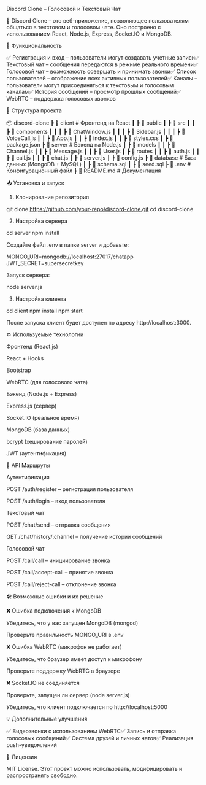Discord Clone – Голосовой и Текстовый Чат

🚀 Discord Clone – это веб-приложение, позволяющее пользователям общаться в текстовом и голосовом чате. Оно построено с использованием React, Node.js, Express, Socket.IO и MongoDB.

📌 Функциональность

✅ Регистрация и вход – пользователи могут создавать учетные записи✅ Текстовый чат – сообщения передаются в режиме реального времени✅ Голосовой чат – возможность совершать и принимать звонки✅ Список пользователей – отображение всех активных пользователей✅ Каналы – пользователи могут присоединяться к текстовым и голосовым каналам✅ История сообщений – просмотр прошлых сообщений✅ WebRTC – поддержка голосовых звонков

📂 Структура проекта

📦 discord-clone
 ┣ 📂 client        # Фронтенд на React
 ┃ ┣ 📂 public
 ┃ ┣ 📂 src
 ┃ ┃ ┣ 📂 components
 ┃ ┃ ┃ ┣ 📜 ChatWindow.js
 ┃ ┃ ┃ ┣ 📜 Sidebar.js
 ┃ ┃ ┃ ┣ 📜 VoiceCall.js
 ┃ ┃ ┣ 📜 App.js
 ┃ ┃ ┣ 📜 index.js
 ┃ ┃ ┣ 📜 styles.css
 ┃ ┣ 📜 package.json
 ┣ 📂 server        # Бэкенд на Node.js
 ┃ ┣ 📂 models
 ┃ ┃ ┣ 📜 Channel.js
 ┃ ┃ ┣ 📜 Message.js
 ┃ ┃ ┣ 📜 User.js
 ┃ ┣ 📂 routes
 ┃ ┃ ┣ 📜 auth.js
 ┃ ┃ ┣ 📜 call.js
 ┃ ┃ ┣ 📜 chat.js
 ┃ ┣ 📜 server.js
 ┃ ┣ 📜 config.js
 ┣ 📂 database      # База данных (MongoDB + MySQL)
 ┃ ┣ 📜 schema.sql
 ┃ ┣ 📜 seed.sql
 ┣ 📜 .env          # Конфигурационный файл
 ┣ 📜 README.md     # Документация

📥 Установка и запуск

1. Клонирование репозитория

git clone https://github.com/your-repo/discord-clone.git
cd discord-clone

2. Настройка сервера

cd server
npm install

Создайте файл .env в папке server и добавьте:

MONGO_URI=mongodb://localhost:27017/chatapp
JWT_SECRET=supersecretkey

Запуск сервера:

node server.js

3. Настройка клиента

cd client
npm install
npm start

После запуска клиент будет доступен по адресу http://localhost:3000.

⚙️ Используемые технологии

Фронтенд (React.js)

React + Hooks

Bootstrap

WebRTC (для голосового чата)

Бэкенд (Node.js + Express)

Express.js (сервер)

Socket.IO (реальное время)

MongoDB (база данных)

bcrypt (хеширование паролей)

JWT (аутентификация)

🔗 API Маршруты

Аутентификация

POST /auth/register – регистрация пользователя

POST /auth/login – вход пользователя

Текстовый чат

POST /chat/send – отправка сообщения

GET /chat/history/:channel – получение истории сообщений

Голосовой чат

POST /call/call – инициирование звонка

POST /call/accept-call – принятие звонка

POST /call/reject-call – отклонение звонка

🛠 Возможные ошибки и их решение

❌ Ошибка подключения к MongoDB

Убедитесь, что у вас запущен MongoDB (mongod)

Проверьте правильность MONGO_URI в .env

❌ Ошибка WebRTC (микрофон не работает)

Убедитесь, что браузер имеет доступ к микрофону

Проверьте поддержку WebRTC в браузере

❌ Socket.IO не соединяется

Проверьте, запущен ли сервер (node server.js)

Убедитесь, что клиент подключается по http://localhost:5000

💡 Дополнительные улучшения

✅ Видеозвонки с использованием WebRTC✅ Запись и отправка голосовых сообщений✅ Система друзей и личных чатов✅ Реализация push-уведомлений

📜 Лицензия

MIT License. Этот проект можно использовать, модифицировать и распространять свободно.